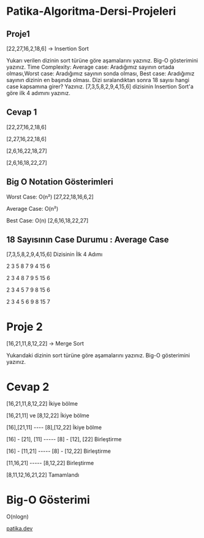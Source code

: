 # Patika-Algoritma-Dersi-Projeleri

## Proje1 
[22,27,16,2,18,6] -> Insertion Sort

Yukarı verilen dizinin sort türüne göre aşamalarını yazınız.
Big-O gösterimini yazınız.
Time Complexity: Average case: Aradığımız sayının ortada olması,Worst case: Aradığımız sayının sonda olması, Best case: Aradığımız sayının dizinin en başında olması.
Dizi sıralandıktan sonra 18 sayısı hangi case kapsamına girer? Yazınız.
[7,3,5,8,2,9,4,15,6] dizisinin Insertion Sort'a göre ilk 4 adımını yazınız.


## Cevap 1
[22,27,16,2,18,6]

[2,27,16,22,18,6]

[2,6,16,22,18,27]

[2,6,16,18,22,27]

## Big O Notation Gösterimleri
Worst Case: O(n²)      [27,22,18,16,6,2]

Average Case: O(n²)

Best Case: O(n)        [2,6,16,18,22,27]


## 18 Sayısının Case Durumu : Average Case

[7,3,5,8,2,9,4,15,6] Dizisinin İlk 4 Adımı

2 3 5 8 7 9 4 15 6

2 3 4 8 7 9 5 15 6

2 3 4 5 7 9 8 15 6

2 3 4 5 6 9 8 15 7


# Proje 2 
[16,21,11,8,12,22] -> Merge Sort

Yukarıdaki dizinin sort türüne göre aşamalarını yazınız.
Big-O gösterimini yazınız.

# Cevap 2

[16,21,11,8,12,22] İkiye bölme

[16,21,11] ve [8,12,22] İkiye bölme

[16],[21,11] ---- [8],[12,22] İkiye bölme

[16] - [21], [11] ----- [8] - [12], [22] Birleştirme

[16] - [11,21] ----- [8] - [12,22] Birleştirme

[11,16,21] ----- [8,12,22] Birleştirme

[8,11,12,16,21,22] Tamamlandı


# Big-O Gösterimi

O(nlogn)   












[patika.dev](www.patika.dev)

